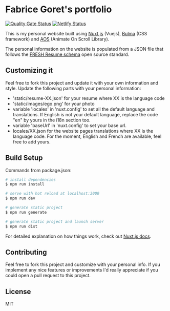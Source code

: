 # Fabrice Goret's portfolio

[![Quality Gate Status](https://sonarcloud.io/api/project_badges/measure?project=fgo-repo_portfolio&metric=alert_status)](https://sonarcloud.io/dashboard?id=fgo-repo_portfolio) [![Netlify Status](https://api.netlify.com/api/v1/badges/e6244f8a-4867-4eee-942f-4ee8f8dbf4cb/deploy-status)](https://app.netlify.com/sites/fabricegoret/deploys)

This is my personal website built using [Nuxt.js](https://nuxtjs.org) (Vuejs), [Bulma](https://bulma.io) (CSS framework) and [AOS](https://michalsnik.github.io/aos/) (Animate On Scroll Library).

The personal information on the website is populated from a JSON file that follows the [FRESH Resume schema](https://github.com/fresh-standard/fresh-resume-schema) open source standard.

## Customizing it

Feel free to fork this project and update it with your own information and style. 
Update the following parts with your personal information:

* 'static/resume-XX.json' for your resume where XX is the language code
* 'static/images/ego.png' for your photo
* variable 'locales' in 'nuxt.config' to set all the default language and translations. If English is not your default language, replace the code "en" by yours in the i18n section too.
* variable 'baseUrl' in 'nuxt.config' to set your base url.
* locales/XX.json for the website pages translations where XX is the language code. For the moment, English and French are available, feel free to add yours.

## Build Setup

Commands from package.json:

``` bash
# install dependencies
$ npm run install

# serve with hot reload at localhost:3000
$ npm run dev

# generate static project
$ npm run generate

# generate static project and launch server
$ npm run dist
```

For detailed explanation on how things work, check out [Nuxt.js docs](https://nuxtjs.org).

## Contributing

Feel free to fork this project and customize with your personal info. If you implement any nice features or improvements I'd really appreciate if you could open a pull request to this project.

## License

MIT